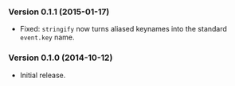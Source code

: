 ### Version 0.1.1 (2015-01-17) ###

- Fixed: `stringify` now turns aliased keynames into the standard `event.key`
  name.


### Version 0.1.0 (2014-10-12) ###

- Initial release.
